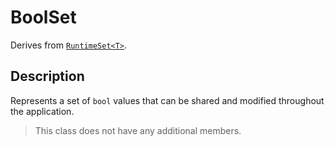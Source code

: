# BoolSet

Derives from [`RuntimeSet<T>`](runtime-set.md).

## Description

Represents a set of `bool` values that can be shared and modified throughout the application.

> This class does not have any additional members.
